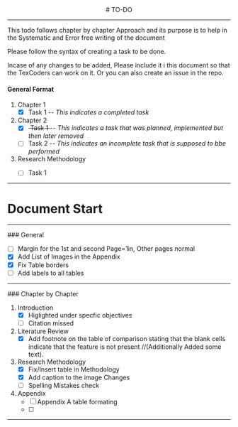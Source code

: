 <center>
# TO-DO
</center>
<hr>
<p> 
This todo follows chapter by chapter Approach and its purpose is to help in the Systematic and Error free writing of the document
</p>
<p>Please follow the syntax of creating a task to be done. </p>
<p>Incase of any changes to be added, Please include it i this document so that the TexCoders can work on it. Or you can also create an issue in the repo.</p>


#### General Format
1. Chapter 1
    - [x] Task 1  -- <i>This indicates a completed task</i>
2. Chapter 2
    - [x] <strike> Task 1 </strike> -- <i>This indicates a task that was planned, implemented but then later removed</i>
    - [ ] Task 2 -- <i>This indicates an incomplete task that is supposed to bbe performed</i>
3. Research Methodology
    - [ ] Task 1


<hr>
<h1>Document Start</h1>
<hr>
### General

- [ ] Margin for the 1st and second Page=1in, Other pages normal
- [x] Add List of Images in the Appendix
- [x] Fix Table borders
- [ ] Add labels to all tables 

<hr>
### Chapter by Chapter

1. Introduction
    - [x] Higlighted under specfic objectives   
    - [ ] Citation missed
2. Literature Review
    - [x] Add footnote on the table of comparison stating that the blank cells indicate that the feature is not present  //(Additionally Added some text).
3. Research Methodology
    - [x] Fix/Insert table in Methodology
    - [x] Add caption to the image Changes
    - [ ] Spelling Mistakes check
4. Appendix
    - [ ] Appendix A table formating
    - [ ] 
<hr>
